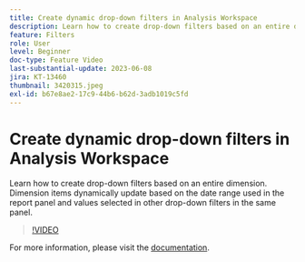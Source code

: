 ```yaml
---
title: Create dynamic drop-down filters in Analysis Workspace
description: Learn how to create drop-down filters based on an entire dimension. Dimension items dynamically update based on the date range used in the report panel and values selected in other drop-down filters in the same panel.
feature: Filters
role: User
level: Beginner
doc-type: Feature Video
last-substantial-update: 2023-06-08
jira: KT-13460
thumbnail: 3420315.jpeg
exl-id: b67e8ae2-17c9-44b6-b62d-3adb1019c5fd
---
```

# Create dynamic drop-down filters in Analysis Workspace

Learn how to create drop-down filters based on an entire dimension. Dimension items dynamically update based on the date range used in the report panel and values selected in other drop-down filters in the same panel.

>[!VIDEO](https://video.tv.adobe.com/v/3420315/?learn=on)

For more information, please visit the [documentation](https://experienceleague.adobe.com/docs/analytics/analyze/analysis-workspace/panels/panels.html#dynamic-drop-down-filters).
